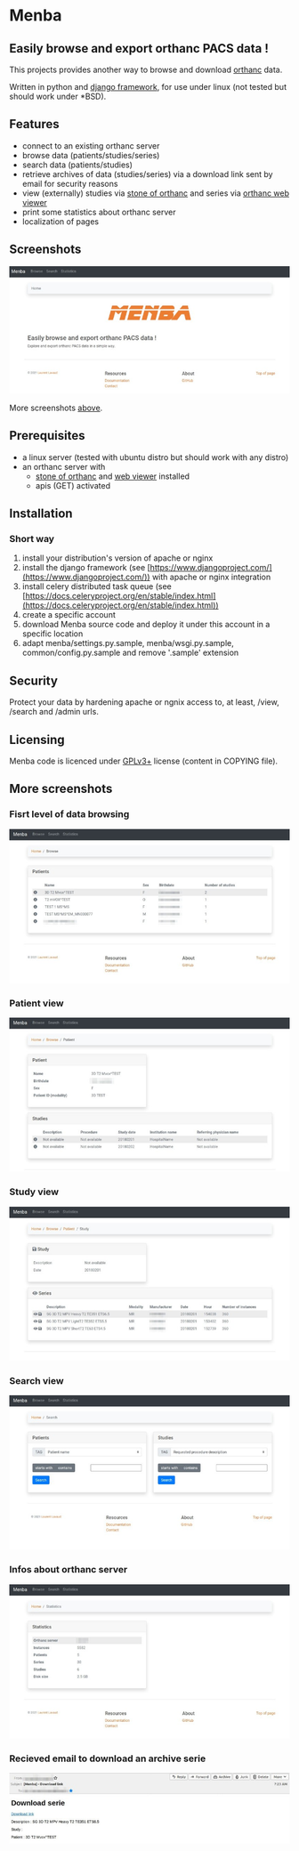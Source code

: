 # Menba

## Easily browse and export orthanc PACS data !

This projects provides another way to browse and download [orthanc](https://www.orthanc-server.com) data.

Written in python and [django framework](https://www.djangoproject.com/), for use under linux (not tested but should work under *BSD).

## Features

- connect to an existing orthanc server
- browse data (patients/studies/series)
- search data (patients/studies)
- retrieve archives of data (studies/series) via a download link sent by email for security reasons
- view (externally) studies via [stone of orthanc](https://www.orthanc-server.com/static.php?page=stone) and series via [orthanc web viewer](https://www.orthanc-server.com/static.php?page=web-viewer)
- print some statistics about orthanc server
- localization of pages

## Screenshots

![](./screenshots/Menba.01.jpg)

More screenshots [above](#more-screenshots).

## Prerequisites

- a linux server (tested with ubuntu distro but should work with any distro)
- an orthanc server with
  - [stone of orthanc](https://www.orthanc-server.com/static.php?page=stone) and [web viewer](https://www.orthanc-server.com/static.php?page=web-viewer) installed
  - apis (GET) activated

## Installation

### Short way

1. install your distribution's version of apache or nginx
2. install the django framework (see [https://www.djangoproject.com/](https://www.djangoproject.com/)) with apache or nginx integration
3. install celery distributed task queue (see [https://docs.celeryproject.org/en/stable/index.html](https://docs.celeryproject.org/en/stable/index.html))
4. create a specific account
5. download Menba source code and deploy it under this account in a specific location
6. adapt menba/settings.py.sample, menba/wsgi.py.sample, common/config.py.sample and remove '.sample' extension

## Security

Protect your data by hardening apache or ngnix access to, at least, /view, /search and /admin urls.

## Licensing

Menba code is licenced under [GPLv3+](https://www.gnu.org/licenses/gpl-3.0.en.html) license (content in COPYING file).

## More screenshots

### Fisrt level of data browsing

![](./screenshots/Menba.02.jpg)

### Patient view

![](./screenshots/Menba.03.jpg)

### Study view

![](./screenshots/Menba.04.jpg)

### Search view

![](./screenshots/Menba.05.jpg)

### Infos about orthanc server

![](./screenshots/Menba.06.jpg)

### Recieved email to download an archive serie

![](./screenshots/Menba.07.jpg)
